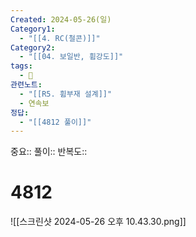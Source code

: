 ```yaml
---
Created: 2024-05-26(일)
Category1:
  - "[[4. RC(철콘)]]"
Category2:
  - "[[04. 보일반, 휨강도]]"
tags:
  - 🧮
관련노트:
  - "[[R5. 휨부재 설계]]"
  - 연속보
정답:
  - "[[4812 풀이]]"
---
```

중요::
풀이::
반복도::
#  4812

![[스크린샷 2024-05-26 오후 10.43.30.png]]

